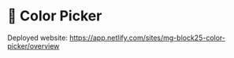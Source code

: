 # 🎨 Color Picker

Deployed website: https://app.netlify.com/sites/mg-block25-color-picker/overview

